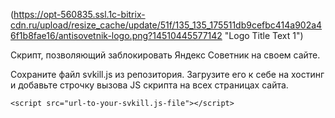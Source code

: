 (https://opt-560835.ssl.1c-bitrix-cdn.ru/upload/resize_cache/update/51f/135_135_175511db9cefbc414a902a46f1b8fae16/antisovetnik-logo.png?14510445577142 "Logo Title Text 1")

Скрипт, позволяющий заблокировать Яндекс Советник на своем сайте.


Сохраните файл svkill.js из репозитория. Загрузите его к себе на хостинг и добавьте строчку вызова JS скрипта на всех страницах сайта. 


`<script src="url-to-your-svkill.js-file"></script>`
